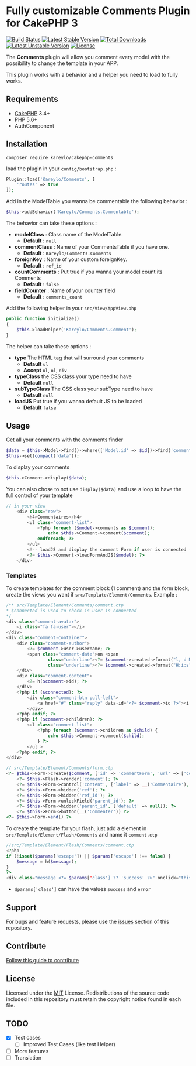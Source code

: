# Fully customizable Comments Plugin for CakePHP 3
[![Build Status](https://travis-ci.org/Kareylo/CakePHP-Comments.svg?branch=master)](https://travis-ci.org/Kareylo/CakePHP-Comments)
[![Latest Stable Version](https://poser.pugx.org/kareylo/cakephp-comments/v/stable)](https://packagist.org/packages/kareylo/cakephp-comments)
[![Total Downloads](https://poser.pugx.org/kareylo/cakephp-comments/downloads)](https://packagist.org/packages/kareylo/cakephp-comments)
[![Latest Unstable Version](https://poser.pugx.org/kareylo/cakephp-comments/v/unstable)](https://packagist.org/packages/kareylo/cakephp-comments)
[![License](https://poser.pugx.org/kareylo/cakephp-comments/license)](https://packagist.org/packages/kareylo/cakephp-comments)

The **Comments** plugin will allow you comment every model with the possibility to change the template in your APP.

This plugin works with a behavior and a helper you need to load to fully works.

## Requirements

* [CakePHP](https://github.com/cakephp/cakephp) 3.4+
* PHP 5.6+
* AuthComponent

## Installation

```
composer require kareylo/cakephp-comments
```

load the plugin in your `config/bootstrap.php` :
```php
Plugin::load('Kareylo/Comments', [
    'routes' => true
]);
```

Add in the ModelTable you wanna be commentable the following behavior :
```php
$this->addBehavior('Kareylo/Comments.Commentable');
```
The behavior can take these options :
* **modelClass** : Class name of the ModelTable.
    * **Default** : `null`
* **commentClass** : Name of your CommentsTable if you have one.
    * **Default** : `Kareylo/Comments.Comments`
* **foreignKey** : Name of your custom foreignKey.
    * **Default** : `ref_id`
* **countComments** : Put true if you wanna your model count its Comments
    * **Default** : `false`
* **fieldCounter** : Name of your counter field
    * **Default** : `comments_count`

Add the following helper in your `src/View/AppView.php`
```php
public function initialize()
{
    $this->loadHelper('Kareylo/Comments.Comment');
}
```
The helper can take these options :
* **type** The HTML tag that will surround your comments
    * **Default** `ul`
    * **Accept** `ul`, `ol`, `div`
* **typeClass** the CSS class your type need to have
    * **Default** `null`
* **subTypeClass** The CSS class your subType need to have
    * **Default** `null`
* **loadJS** Put true if you wanna default JS to be loaded
    * **Default** `false`

## Usage

Get all your comments with the comments finder
```php
$data = $this->Model->find()->where(['Model.id' => $id])->find('comments')->first();
$this->set(compact('data'));
```

To display your comments
```php
$this->Comment->display($data);
```

You can also chose to not use `display($data)` and use a loop to have the full control of your template
```php
// in your view
    <div class="row">
        <h4>Commentaires</h4>
        <ul class="comment-list">
            <?php foreach ($model->comments as $comment):
                echo $this->Comment->comment($comment);
            endforeach; ?>
        </ul>
        <!-- loadJS and display the comment Form if user is connected -->
        <?= $this->Comment->loadFormAndJS($model); ?>
    </div>
```

### Templates

To create templates for the comment block (1 comment) and the form block, create the views you want if `src/Template/Element/Comments`.
Example :
```php
/** src/Template/Element/Comments/comment.ctp
* $connected is used to check is user is connected
*/
<div class="comment-avatar">
    <i class="fa fa-user"></i>
</div>
<div class="comment-container">
    <div class="comment-author">
        <?= $comment->user->username; ?>
        <span class="comment-date">on <span
                class="underline"><?= $comment->created->format("l, d M y"); ?></span> at <span
                class="underline"><?= $comment->created->format("H:i:s"); ?></span></span>
    </div>
    <div class="comment-content">
        <?= h($comment->id); ?>
    </div>
    <?php if ($connected): ?>
        <div class="comment-btn pull-left">
            <a href="#" class="reply" data-id="<?= $comment->id ?>"><i class="fa fa-reply"></i> Reply</a>
        </div>
    <?php endif; ?>
    <?php if ($comment->children): ?>
        <ul class="comment-list">
            <?php foreach ($comment->children as $child) {
                echo $this->Comment->comment($child);
            } ?>
        </ul >
    <?php endif; ?>
</div>

// src/Template/Element/Comments/form.ctp
<?= $this->Form->create($comment, ['id' => 'commentForm', 'url' => ['controller' => 'Comments', 'action' => 'add', 'plugin' => 'Comments']]); ?>
    <?= $this->Flash->render('comment'); ?>
    <?= $this->Form->control('content', ['label' => __('Commentaire'), 'type' => 'textarea']); ?>
    <?= $this->Form->hidden('ref'); ?>
    <?= $this->Form->hidden('ref_id'); ?>
    <?= $this->Form->unlockField('parent_id'); ?>
    <?= $this->Form->hidden('parent_id', ['default' => null]); ?>
    <?= $this->Form->button(__('Commenter')) ?>
<?= $this->Form->end() ?>
```
To create the template for your flash, just add a element in `src/Template/Element/Flash/Comments` and name it `comment.ctp`
 ```php
 //src/Template/Element/Flash/Comments/comment.ctp
 <?php
 if (!isset($params['escape']) || $params['escape'] !== false) {
     $message = h($message);
 }
 ?>
 <div class="message <?= $params['class'] ?? 'success' ?>" onclick="this.classList.add('hidden');"><?= $message ?></div>
 ```
 - `$params['class']` can have the values `success` and `error`

## Support

For bugs and feature requests, please use the [issues](https://github.com/kareylo/cakephp-comments/issues) section of this repository.


## Contribute
[Follow this guide to contribute](https://github.com/Kareylo/CakePHP-Comments/blob/master/CONTRIBUTING.md)

## License

Licensed under the [MIT](http://www.opensource.org/licenses/mit-license.php) License. Redistributions of the source code included in this repository must retain the copyright notice found in each file.

## TODO
- [X] Test cases
    - [ ] Improved Test Cases (like test Helper)
- [ ] More features
- [ ] Translation
